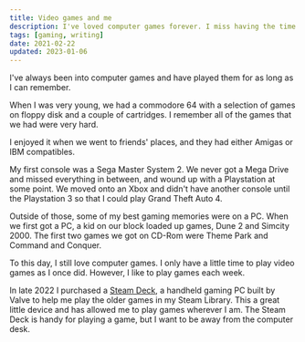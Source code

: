 ```yaml
---
title: Video games and me
description: I've loved computer games forever. I miss having the time and energy I used to have for them.
tags: [gaming, writing]
date: 2021-02-22
updated: 2023-01-06
---
```


I've always been into computer games and have played them for as long as I can remember.

When I was very young, we had a commodore 64 with a selection of games on floppy disk and a couple of cartridges. I remember all of the games that we had were very hard.

I enjoyed it when we went to friends' places, and they had either Amigas or IBM compatibles.

My first console was a Sega Master System 2. We never got a Mega Drive and missed everything in between, and wound up with a Playstation at some point. We moved onto an Xbox and didn't have another console until the Playstation 3 so that I could play Grand Theft Auto 4.

Outside of those, some of my best gaming memories were on a PC. When we first got a PC, a kid on our block loaded up games, Dune 2 and Simcity 2000. The first two games we got on CD-Rom were Theme Park and Command and Conquer.

To this day, I still love computer games. I only have a little time to play video games as I once did. However, I like to play games each week.

In late 2022 I purchased a [Steam Deck](https://www.steamdeck.com/en/), a handheld gaming PC built by Valve to help me play the older games in my Steam Library. This a great little device and has allowed me to play games wherever I am. The Steam Deck is handy for playing a game, but I want to be away from the computer desk.